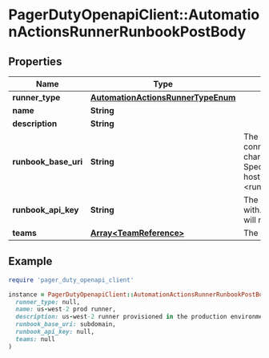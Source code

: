 # PagerDutyOpenapiClient::AutomationActionsRunnerRunbookPostBody

## Properties

| Name | Type | Description | Notes |
| ---- | ---- | ----------- | ----- |
| **runner_type** | [**AutomationActionsRunnerTypeEnum**](AutomationActionsRunnerTypeEnum.md) |  |  |
| **name** | **String** |  |  |
| **description** | **String** |  |  |
| **runbook_base_uri** | **String** | The base URI of the Runbook server to connect to. May only contain alphanumeric characters, periods, underscores and dashes. Specified as the subdomain portion of an RBA host, as in &lt;runbook_base_uri&gt;.runbook.pagerduty.cloud |  |
| **runbook_api_key** | **String** | The API key to connect to the Runbook server with. If omitted, the previously stored value will remain unchanged |  |
| **teams** | [**Array&lt;TeamReference&gt;**](TeamReference.md) | The list of teams associated with the Runner | [optional] |

## Example

```ruby
require 'pager_duty_openapi_client'

instance = PagerDutyOpenapiClient::AutomationActionsRunnerRunbookPostBody.new(
  runner_type: null,
  name: us-west-2 prod runner,
  description: us-west-2 runner provisioned in the production environment by the SRE team,
  runbook_base_uri: subdomain,
  runbook_api_key: null,
  teams: null
)
```

